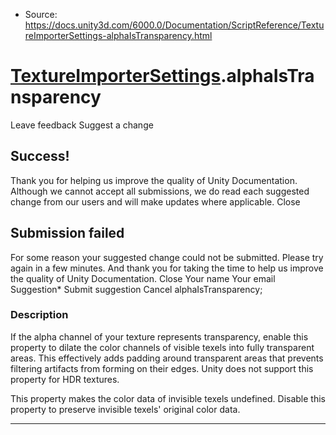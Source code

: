 * Source: https://docs.unity3d.com/6000.0/Documentation/ScriptReference/TextureImporterSettings-alphaIsTransparency.html

#  [TextureImporterSettings](https://docs.unity3d.com/6000.0/Documentation/ScriptReference/TextureImporterSettings.html).alphaIsTransparency
Leave feedback
Suggest a change
## Success!
Thank you for helping us improve the quality of Unity Documentation. Although we cannot accept all submissions, we do read each suggested change from our users and will make updates where applicable.
Close
## Submission failed
For some reason your suggested change could not be submitted. Please <a>try again</a> in a few minutes. And thank you for taking the time to help us improve the quality of Unity Documentation.
Close
Your name Your email Suggestion* Submit suggestion
Cancel
alphaIsTransparency; 
### Description
If the alpha channel of your texture represents transparency, enable this property to dilate the color channels of visible texels into fully transparent areas. This effectively adds padding around transparent areas that prevents filtering artifacts from forming on their edges. Unity does not support this property for HDR textures.  
  
This property makes the color data of invisible texels undefined. Disable this property to preserve invisible texels' original color data.
* * *
